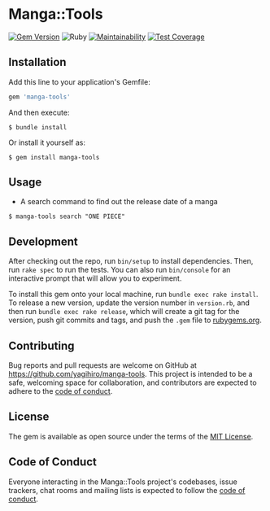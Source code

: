 # Manga::Tools

[![Gem Version](https://badge.fury.io/rb/manga-tools.svg)](https://badge.fury.io/rb/manga-tools)
![Ruby](https://github.com/yagihiro/manga-tools/workflows/Ruby/badge.svg)
[![Maintainability](https://api.codeclimate.com/v1/badges/e2797c91a0bd6f521905/maintainability)](https://codeclimate.com/github/yagihiro/manga-tools/maintainability)
[![Test Coverage](https://api.codeclimate.com/v1/badges/e2797c91a0bd6f521905/test_coverage)](https://codeclimate.com/github/yagihiro/manga-tools/test_coverage)

## Installation

Add this line to your application's Gemfile:

```ruby
gem 'manga-tools'
```

And then execute:

    $ bundle install

Or install it yourself as:

    $ gem install manga-tools

## Usage

* A search command to find out the release date of a manga

```
$ manga-tools search "ONE PIECE"
```

## Development

After checking out the repo, run `bin/setup` to install dependencies. Then, run `rake spec` to run the tests. You can also run `bin/console` for an interactive prompt that will allow you to experiment.

To install this gem onto your local machine, run `bundle exec rake install`. To release a new version, update the version number in `version.rb`, and then run `bundle exec rake release`, which will create a git tag for the version, push git commits and tags, and push the `.gem` file to [rubygems.org](https://rubygems.org).

## Contributing

Bug reports and pull requests are welcome on GitHub at https://github.com/yagihiro/manga-tools. This project is intended to be a safe, welcoming space for collaboration, and contributors are expected to adhere to the [code of conduct](https://github.com/yagihiro/manga-tools/blob/master/CODE_OF_CONDUCT.md).


## License

The gem is available as open source under the terms of the [MIT License](https://opensource.org/licenses/MIT).

## Code of Conduct

Everyone interacting in the Manga::Tools project's codebases, issue trackers, chat rooms and mailing lists is expected to follow the [code of conduct](https://github.com/yagihiro/manga-tools/blob/master/CODE_OF_CONDUCT.md).
